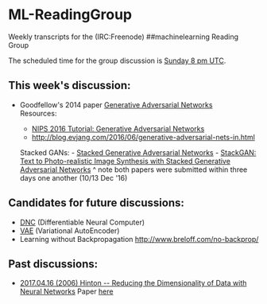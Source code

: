 # ML-ReadingGroup

Weekly transcripts for the (IRC:Freenode) ##machinelearning Reading Group 

<!-- Short URL: https://j.mp/ML-ReadingGrp -->

The scheduled time for the group discussion is [Sunday 8 pm UTC](https://www.wolframalpha.com/input/?i=next+Sunday+8+pm+UTC).


## This week's discussion:
* Goodfellow's 2014 paper [Generative Adversarial Networks](https://arxiv.org/abs/1406.2661)  
  Resources:
     - [NIPS 2016 Tutorial: Generative Adversarial Networks](https://arxiv.org/abs/1701.00160)
     - http://blog.evjang.com/2016/06/generative-adversarial-nets-in.html
     
     Stacked GANs:
        - [Stacked Generative Adversarial Networks](https://arxiv.org/abs/1612.04357)
        - [StackGAN: Text to Photo-realistic Image Synthesis with Stacked Generative Adversarial Networks](https://arxiv.org/abs/1612.03242)
        ^ note both papers were submitted within three days one another (10/13 Dec '16)

## Candidates for future discussions:
* [DNC](https://github.com/deepmind/dnc) (Differentiable Neural Computer)
* [VAE](http://pipad.org/wiki/index.php/Machine_Learning#Variational_Autoencoders) (Variational AutoEncoder)
* Learning without Backpropagation http://www.breloff.com/no-backprop/

## Past discussions:
* [2017.04.16 (2006) Hinton -- Reducing the Dimensionality of Data with Neural Networks](logs/2017.04.16)
  Paper [here](https://www.cs.toronto.edu/~hinton/science.pdf)

